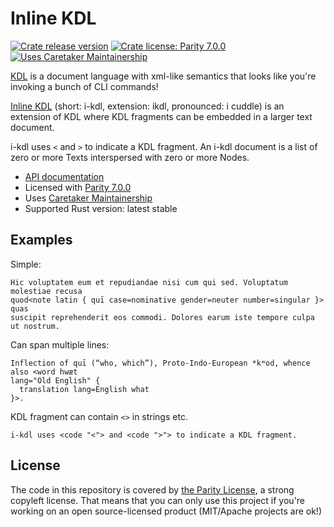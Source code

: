 # Inline KDL

[![Crate release version](https://flat.badgen.net/crates/v/i-kdl)](https://crates.io/crates/i-kdl)
[![Crate license: Parity 7.0.0](https://flat.badgen.net/badge/license/Parity%207.0.0)][license]
[![Uses Caretaker Maintainership](https://flat.badgen.net/badge/Caretaker/Maintainership%20👥%20/purple)][caretaker]

[KDL](https://github.com/kdl-org/kdl) is a document language with xml-like
semantics that looks like you're invoking a bunch of CLI commands!

[Inline KDL](https://github.com/passcod/i-kdl) (short: i-kdl, extension: ikdl,
pronounced: i cuddle) is an extension of KDL where KDL fragments can be embedded
in a larger text document.

i-kdl uses `<` and `>` to indicate a KDL fragment. An i-kdl document is a list
of zero or more Texts interspersed with zero or more Nodes.

- [API documentation][docs]
- Licensed with [Parity 7.0.0][license]
- Uses [Caretaker Maintainership][caretaker]
- Supported Rust version: latest stable

[caretaker]: ./CARETAKERS.md
[docs]: https://docs.rs/i-kdl
[license]: ./LICENSE.md

## Examples

Simple:

```ikdl
Hic voluptatem eum et repudiandae nisi cum qui sed. Voluptatum molestiae recusa
quod<note latin { quī case=nominative gender=neuter number=singular }> quas
suscipit reprehenderit eos commodi. Dolores earum iste tempore culpa ut nostrum.
```

Can span multiple lines:

```ikdl
Inflection of quī (“who, which”), Proto-Indo-European *kʷod, whence also <word hwæt
lang="Old English" {
  translation lang=English what
}>.
```

KDL fragment can contain `<>` in strings etc.

```ikdl
i-kdl uses <code "<"> and <code ">"> to indicate a KDL fragment.
```

## License

The code in this repository is covered by [the Parity License](LICENSE.md), a
strong copyleft license. That means that you can only use this project if
you're working on an open source-licensed product (MIT/Apache projects are
ok!)
